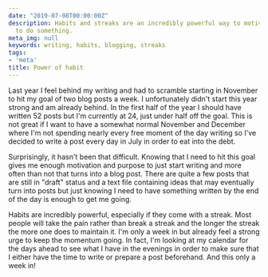 ```yaml
---
date: "2019-07-08T00:00:00Z"
description: Habits and streaks are an incredibly powerful way to motivate yourself
  to do something.
meta_img: null
keywords: writing, habits, blogging, streaks
tags:
- 'meta'
title: Power of habit
---
```


Last year I feel behind my writing and had to scramble starting in November to hit my goal of two blog posts a week. I unfortunately didn't start this year strong and am already behind. In the first half of the year I should have written 52 posts but I'm currently at 24, just under half off the goal. This is not great if I want to have a somewhat normal November and December where I'm not spending nearly every free moment of the day writing so I've decided to write a post every day in July in order to eat into the debt.

Surprisingly, it hasn't been that difficult. Knowing that I need to hit this goal gives me enough motivation and purpose to just start writing and more often than not that turns into a blog post. There are quite a few posts that are still in "draft" status and a text file containing ideas that may eventually turn into posts but just knowing I need to have something written by the end of the day is enough to get me going.

Habits are incredibly powerful, especially if they come with a streak. Most people will take the pain rather than break a streak and the longer the streak the more one does to maintain it. I'm only a week in but already feel a strong urge to keep the momentum going. In fact, I'm looking at my calendar for the days ahead to see what I have in the evenings in order to make sure that I either have the time to write or prepare a post beforehand. And this only a week in!
